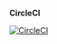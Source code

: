 **CircleCI**

[![CircleCI](https://dl.circleci.com/status-badge/img/circleci/EZi3RKBRoPuY7ECebsWypn/FnSq2CvB1Sn3K6bTyTz2ji/tree/main.svg?style=svg)](https://dl.circleci.com/status-badge/redirect/circleci/EZi3RKBRoPuY7ECebsWypn/FnSq2CvB1Sn3K6bTyTz2ji/tree/main)

